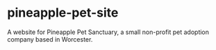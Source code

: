 # pineapple-pet-site
 A website for Pineapple Pet Sanctuary, a small non-profit pet adoption company based in Worcester.
